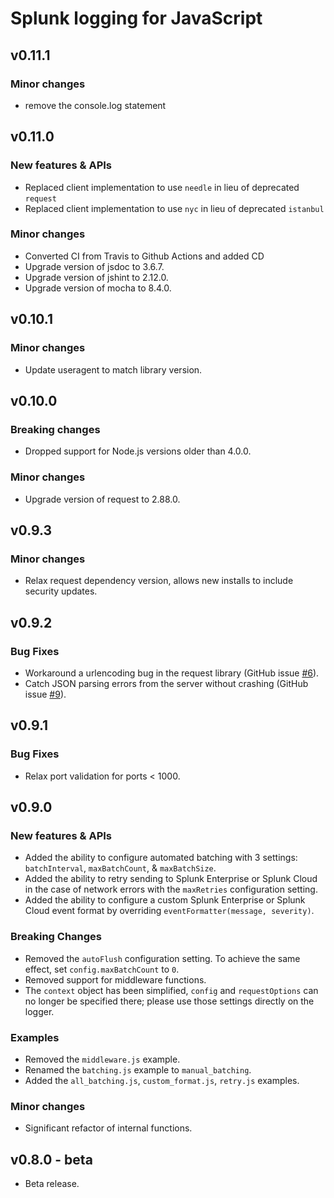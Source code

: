 # Splunk logging for JavaScript

## v0.11.1

### Minor changes

* remove the console.log statement

## v0.11.0

### New features & APIs

* Replaced client implementation to use `needle` in lieu of deprecated `request`
* Replaced client implementation to use `nyc` in lieu of deprecated `istanbul`

### Minor changes

* Converted CI from Travis to Github Actions and added CD
* Upgrade version of jsdoc to 3.6.7.
* Upgrade version of jshint to 2.12.0.
* Upgrade version of mocha to 8.4.0.

## v0.10.1

### Minor changes

* Update useragent to match library version.

## v0.10.0

### Breaking changes

* Dropped support for Node.js versions older than 4.0.0.

### Minor changes

* Upgrade version of request to 2.88.0.

## v0.9.3

### Minor changes

* Relax request dependency version, allows new installs to include security updates.

## v0.9.2

### Bug Fixes

* Workaround a urlencoding bug in the request library (GitHub issue [#6](https://github.com/splunk/splunk-javascript-logging/issues/6)).
* Catch JSON parsing errors from the server without crashing (GitHub issue [#9](https://github.com/splunk/splunk-javascript-logging/issues/9)).

## v0.9.1

### Bug Fixes

* Relax port validation for ports < 1000.

## v0.9.0

### New features & APIs

* Added the ability to configure automated batching with 3 settings: `batchInterval`, `maxBatchCount`, & `maxBatchSize`.
* Added the ability to retry sending to Splunk Enterprise or Splunk Cloud in the case of network errors with the `maxRetries` configuration setting.
* Added the ability to configure a custom Splunk Enterprise or Splunk Cloud event format by overriding `eventFormatter(message, severity)`.

### Breaking Changes

* Removed the `autoFlush` configuration setting. To achieve the same effect, set `config.maxBatchCount` to `0`.
* Removed support for middleware functions.
* The `context` object has been simplified, `config` and `requestOptions` can no longer be specified there; please use those settings directly on the logger.

### Examples

* Removed the `middleware.js` example.
* Renamed the `batching.js` example to `manual_batching`.
* Added the `all_batching.js`, `custom_format.js`, `retry.js` examples.

### Minor changes

* Significant refactor of internal functions.

## v0.8.0 - beta

* Beta release.
